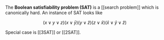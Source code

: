 The **Boolean satisfiability problem (SAT)** is a [[search problem]] which is canonically hard. An instance of SAT looks like

$$
(x \lor y \lor z) (x \lor \bar{y}) (y \lor \hat{z}) (z \lor \hat{x})(\hat{x} \lor \hat{y} \lor \hat{z})
$$



Special case is [[3SAT]] or [[2SAT]].